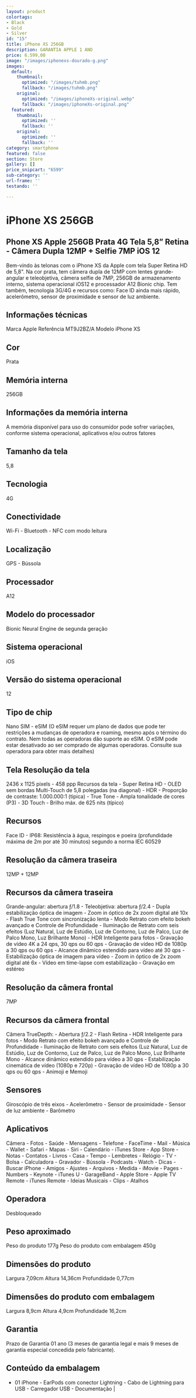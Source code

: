 ```yaml
---
layout: product
colortags:
- Black
- Gold
- Silver
id: "15"
title: iPhone XS 256GB
description: GARANTIA APPLE 1 ANO
price: 6.599,00
image: "/images/iphonexs-dourado-g.png"
images:
  default:
    thumbnail:
      optimized: "/images/tuhmb.png"
      fallback: "/images/tuhmb.png"
    original:
      optimized: "/images/iphoneXs-original.webp"
      fallback: "/images/iphoneXs-original.png"
  featured:
    thumbnail:
      optimized: ''
      fallback: ''
    original:
      optimized: ''
      fallback: ''
category: smartphone
featured: false
section: Store
gallery: []
price_snipcart: "6599"
sub-category: ''
url-frame: ''
testando: ''

---
```

# iPhone XS 256GB

## Phone XS Apple 256GB Prata 4G Tela 5,8” Retina - Câmera Dupla 12MP + Selfie 7MP iOS 12

 Bem-vindo às telonas com o iPhone XS da Apple com tela Super Retina HD de 5,8". Na cor prata, tem câmera dupla de 12MP com lentes grande-angular e teleobjetiva, câmera selfie de 7MP, 256GB de armazenamento interno, sistema operacional iOS12 e processador A12 Bionic chip. Tem também, tecnologia 3G/4G e recursos como: Face ID ainda mais rápido, acelerômetro, sensor de proximidade e sensor de luz ambiente. 


## Informações técnicas 

Marca Apple Referência MT9J2BZ/A Modelo iPhone XS

## Cor
Prata

## Memória interna
256GB


## Informações da memória interna
A memória disponível para uso do consumidor pode sofrer variações, conforme sistema operacional, aplicativos e/ou outros fatores

## Tamanho da tela
5,8

## Tecnologia
4G

## Conectividade
Wi-Fi - Bluetooth - NFC com modo leitura


## Localização
GPS - Bússola


## Processador
A12


## Modelo do processador
Bionic Neural Engine de segunda geração 


## Sistema operacional
iOS 


## Versão do sistema operacional
12


## Tipo de chip
Nano SIM - eSIM (O eSIM requer um plano de dados que pode ter restrições a mudanças de operadora e roaming, mesmo após o término do contrato. Nem todas as operadoras dão suporte ao eSIM. O eSIM pode estar desativado ao ser comprado de algumas operadoras. Consulte sua operadora para obter mais detalhes)


## Tela Resolução da tela 
2436 x 1125 pixels - 458 ppp Recursos da tela - Super Retina HD - OLED sem bordas Multi-Touch de 5,8 polegadas (na diagonal) - HDR - Proporção de contraste: 1.000.000:1 (típica) - True Tone - Ampla tonalidade de cores (P3) - 3D Touch - Brilho máx. de 625 nits (típico) 


## Recursos
Face ID - IP68: Resistência à água, respingos e poeira (profundidade máxima de 2m por até 30 minutos) segundo a norma IEC 60529


## Resolução da câmera traseira
12MP + 12MP


## Recursos da câmera traseira
Grande-angular: abertura ƒ/1.8 - Teleobjetiva: abertura ƒ/2.4 - Dupla estabilização óptica de imagem - Zoom in óptico de 2x zoom digital até 10x - Flash True Tone com sincronização lenta - Modo Retrato com efeito bokeh avançado e Controle de Profundidade - Iluminação de Retrato com seis efeitos (Luz Natural, Luz de Estúdio, Luz de Contorno, Luz de Palco, Luz de Palco Mono, Luz Brilhante Mono) - HDR Inteligente para fotos - Gravação de vídeo 4K a 24 qps, 30 qps ou 60 qps - Gravação de vídeo HD de 1080p a 30 qps ou 60 qps - Alcance dinâmico estendido para vídeo até 30 qps - Estabilização óptica de imagem para vídeo - Zoom in óptico de 2x zoom digital até 6x - Vídeo em time-lapse com estabilização - Gravação em estéreo


## Resolução da câmera frontal
7MP


## Recursos da câmera frontal 
Câmera TrueDepth: - Abertura ƒ/2.2 - Flash Retina - HDR Inteligente para fotos - Modo Retrato com efeito bokeh avançado e Controle de Profundidade - Iluminação de Retrato com seis efeitos (Luz Natural, Luz de Estúdio, Luz de Contorno, Luz de Palco, Luz de Palco Mono, Luz Brilhante Mono - Alcance dinâmico estendido para vídeo a 30 qps - Estabilização cinemática de vídeo (1080p e 720p) - Gravação de vídeo HD de 1080p a 30 qps ou 60 qps - Animoji e Memoji


## Sensores
Giroscópio de três eixos - Acelerômetro - Sensor de proximidade - Sensor de luz ambiente - Barômetro

## Aplicativos
Câmera - Fotos - Saúde - Mensagens - Telefone - FaceTime - Mail - Música - Wallet - Safari - Mapas - Siri - Calendário - iTunes Store - App Store - Notas - Contatos - Livros - Casa - Tempo - Lembretes - Relógio - TV - Bolsa - Calculadora - Gravador - Bússola - Podcasts - Watch - Dicas - Buscar iPhone - Amigos - Ajustes - Arquivos - Medida - iMovie - Pages - Numbers - Keynote - iTunes U - GarageBand - Apple Store - Apple TV Remote - iTunes Remote - Ideias Musicais - Clips - Atalhos


## Operadora 
Desbloqueado 


## Peso aproximado
Peso do produto 177g Peso do produto com embalagem 450g 


## Dimensões do produto
Largura 7,09cm Altura 14,36cm Profundidade 0,77cm


## Dimensões do produto com embalagem
Largura 8,9cm Altura 4,9cm Profundidade 16,2cm


## Garantia
Prazo de Garantia 01 ano (3 meses de garantia legal e mais 9 meses de garantia especial concedida pelo fabricante).


## Conteúdo da embalagem
- 01 iPhone - EarPods com conector Lightning - Cabo de Lightning para USB - Carregador USB - Documentação |